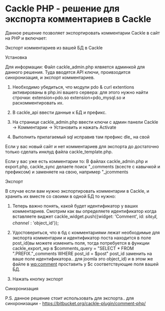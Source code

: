 Сackle PHP - решение для экспорта комментариев в Cackle
==========
Данное решение позволяет экспортировать комментарии Cackle в сайт на PHP и включает:


Экспорт комментариев из вашей БД в Cackle


Установка

Для информации: Файл cackle_admin.php ялвяется админкой для данного решения. Туда вводятся API ключи, проивзодится синхронизация, и экспорт комментариев.

1. Необходимо убедиться, что модули pdo & curl extentions активированы в php.ini вашего сервера:
для этого нужно найти строчки:
extension=pdo.so
extension=pdo_mysql.so
и раскомментировать их.

2. В cackle_api ввести данные к БД и префикс.
3. На странице cackle_admin.php ввести ключи с админ панели Cackle -> Комментарии -> Установить и нажать Activate
4. Выполнить прилагаемый sql исправив там префикс dle_ на свой

Если у вас новый сайт и нет комментариев для экспорта до достаточно только сделать инклуд файла cackle_template.php.

Если у вас уже есть комментарии то:
В файлах cackle_admin.php и export.php, cackle_sync делаете поиск "_comments (всесте с кавычкой и префиксом) и заменяете на свою, например "_jcomments

Экспорт 

В случае если вам нужно экспортировать комментарии в Cackle, и хранить их вместе со своими в одной БД то нужно:

1. Теперь важно понять, какой будет идентификатор у ваших комментариев. Смотрим как вы определяете идентификатор когда вставляете виджет 
cackle_widget.push({widget: 'Comment', id: $site_id, channel: '$object_id'});

2. Удостовериться, что в бд с комментариями лежат необходимые для экспорта комментарии и идентификатор поста находится в поле post_id(вы можете изменить поля, тогда потребуется в функции cackle_export_wp в $comments_query = "SELECT * FROM ".PREFIX."_comments WHERE post_id = $post" post_id заменить на ваше поле идентификатора.. для joomla это object_id) 
и в этом же файле в <wp:comment> проставить у $c соответствующие поля вашей БД.

3. Нажать кнопку экспорт

Синхронизация

P.S. данное решение стоит использовать для экспорта.. для синхронизации - https://bitbucket.org/cackle-plugin/comment-php/
